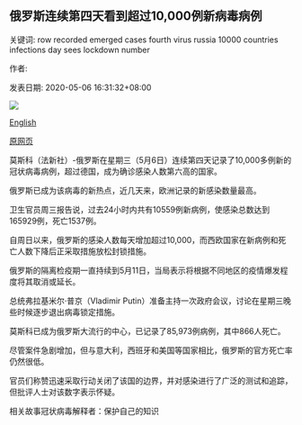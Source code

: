 ## 俄罗斯连续第四天看到超过10,000例新病毒病例

关键词: row recorded emerged cases fourth virus russia 10000 countries infections day sees lockdown number

作者: 

发表日期: 2020-05-06 16:31:32+08:00

![](https://www.straitstimes.com/sites/default/files/styles/x_large/public/articles/2020/05/06/ym-russia-060520.jpg?itok=1FWfUwGJ)

[English](Russia%20sees%20over%2010%2C000%20new%20virus%20cases%20for%20fourth%20day%20in%20row.md)

[原网页](https://www.straitstimes.com/world/europe/russia-sees-over-10000-new-virus-cases-for-fourth-day-in-row)

莫斯科（法新社）-俄罗斯在星期三（5月6日）连续第四天记录了10,000多例新的冠状病毒病例，超过德国，成为确诊感染人数第六高的国家。

俄罗斯已成为该病毒的新热点，近几天来，欧洲记录的新感染数量最高。

卫生官员周三报告说，过去24小时内共有10559例新病例，使感染总数达到165929例，死亡1537例。

自周日以来，俄罗斯的感染人数每天增加超过10,000，而西欧国家在新病例和死亡人数下降后正采取措施放松封锁措施。

俄罗斯的隔离检疫期一直持续到5月11日，当局表示将根据不同地区的疫情爆发程度将其取消或延长。

总统弗拉基米尔·普京（Vladimir Putin）准备主持一次政府会议，讨论在星期三晚些时候逐步退出病毒锁定措施。

莫斯科已成为俄罗斯大流行的中心，已记录了85,973例病例，其中866人死亡。

尽管案件急剧增加，但与意大利，西班牙和美国等国家相比，俄罗斯的官方死亡率仍然很低。

官员们称赞迅速采取行动关闭了该国的边界，并对感染进行了广泛的测试和追踪，但批评人士对该数字表示怀疑。

相关故事冠状病毒解释者：保护自己的知识
